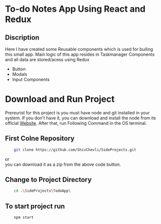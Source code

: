# To-do Notes App Using React and Redux

## Discription

Here I have created some Reusable components which is used for builing this small app. Main logic of this app resides in Taskmanager Components and all data are stored/acess using Redux
<ul>
    <li>Button</li>
    <li>Modals</li>
    <li>Input Components</li>
</ul>

# Download and Run Project

Prereurist for this project is you must have node and git installed in your system. If you don't have it, you can download and install the node from its official <a href="https://nodejs.org/en/">Website</a>. After that, run Following Command in the OS terminal.

## First Colne Repository

```bash
    git clone https://github.com/ShivChevli/SideProjects.git
```
or <br>
you can download it as a zip from the above code button. 

## Change to Project Directory 

```bash
    cd .\SideProjects\TodoApp\
```

## To start project run
```bash
    npm start 
```

